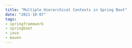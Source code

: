 ```yaml
---
title: "Multiple Hierarchical Contexts in Spring Boot"
date: "2021-10-07"
tags:
- springframework
- springboot
- java
- maven
---
```


<!-- excerpt -->

